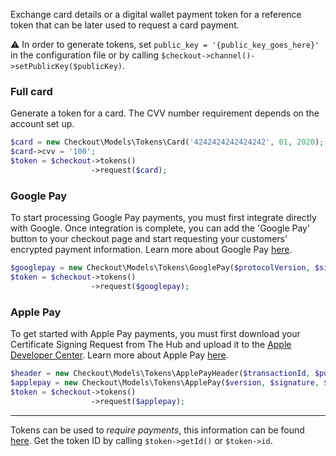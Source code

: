 Exchange card details or a digital wallet payment token for a reference token that can be later used to request a card payment.

⚠️ In order to generate tokens, set `public_key = '{public_key_goes_here}'` in the configuration file or by calling `$checkout->channel()->setPublicKey($publicKey)`.

### Full card
Generate a token for a card. The CVV number requirement depends on the account set up.

```php
$card = new Checkout\Models\Tokens\Card('4242424242424242', 01, 2020);
$card->cvv = '100';
$token = $checkout->tokens()
                  ->request($card);
```


### Google Pay
To start processing Google Pay payments, you must first integrate directly with Google. Once integration is complete, you can add the 'Google Pay' button to your checkout page and start requesting your customers' encrypted payment information. Learn more about Google Pay [here](https://docs.checkout.com/docs/google-pay).

```php
$googlepay = new Checkout\Models\Tokens\GooglePay($protocolVersion, $signature, $signedMessage);
$token = $checkout->tokens()
                  ->request($googlepay);
```


### Apple Pay
To get started with Apple Pay payments, you must first download your Certificate Signing Request from The Hub and upload it to the [Apple Developer Center](https://developer.apple.com/account/). Learn more about Apple Pay [here](https://docs.checkout.com/docs/apple-pay).

```php
$header = new Checkout\Models\Tokens\ApplePayHeader($transactionId, $publicKeyHash, $ephemeralPublicKey);
$applepay = new Checkout\Models\Tokens\ApplePay($version, $signature, $data, $header);
$token = $checkout->tokens()
                  ->request($applepay);
```


***

Tokens can be used to _require payments_, this information can be found [here](https://github.com/checkout/checkout-sdk-php/wiki/2.-Payments#tokens). Get the token ID by calling `$token->getId()` or `$token->id`.